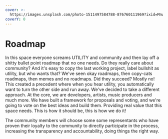 ```yaml
---
cover: >-
  https://images.unsplash.com/photo-1511497584788-876760111969?ixid=MnwxMjA3fDB8MHxwaG90by1wYWdlfHx8fGVufDB8fHx8&ixlib=rb-1.2.1&auto=format&fit=crop&w=3432&q=80
coverY: 0
---
```


# Roadmap

In this space everyone screams UTILITY and community and then lay off a shitty bullet point roadmap that no one needs. Do they really care about community? And it's easy to copy the last working project, label bullshit as utility, but who wants that? We've seen okay roadmaps, then copy-cats roadmaps, then memes and no roadmaps. Did they succeed? Mostly no! This created a precedent where when you hear utility, you automatically want to turn the other side and run away. We've decided to take a different approach. At the core, we are developers, artists, music producers and much more. We have built a framework for proposals and voting, and we're going to vote on the best ideas and build them. Providing real value that this space needs. This is how it should be, this is how we do it!

The community members will choose some some representants who have proven their loyalty to the community to directly participate in the process, increasing the transparency and accountability, doing things the right way.

